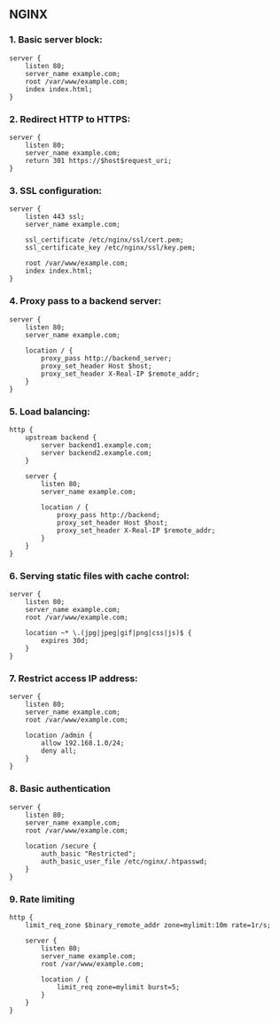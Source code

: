 ## NGINX 

### 1. Basic server block:

```
server {
    listen 80;
    server_name example.com;
    root /var/www/example.com;
    index index.html;
}
```

### 2. Redirect HTTP to HTTPS:

```
server {
    listen 80;
    server_name example.com;
    return 301 https://$host$request_uri;
}
```

### 3. SSL configuration:

```
server {
    listen 443 ssl;
    server_name example.com;

    ssl_certificate /etc/nginx/ssl/cert.pem;
    ssl_certificate_key /etc/nginx/ssl/key.pem;

    root /var/www/example.com;
    index index.html;
}
```

### 4. Proxy pass to a backend server: 

```
server {
    listen 80;
    server_name example.com;

    location / {
        proxy_pass http://backend_server;
        proxy_set_header Host $host;
        proxy_set_header X-Real-IP $remote_addr;
    }
}
```

### 5. Load balancing:

```
http {
    upstream backend {
        server backend1.example.com;
        server backend2.example.com;
    }

    server {
        listen 80;
        server_name example.com;

        location / {
            proxy_pass http://backend;
            proxy_set_header Host $host;
            proxy_set_header X-Real-IP $remote_addr;
        }
    }
}
```

### 6. Serving static files with cache control: 

```
server {
    listen 80;
    server_name example.com;
    root /var/www/example.com;

    location ~* \.(jpg|jpeg|gif|png|css|js)$ {
        expires 30d;
    }
}
```

### 7. Restrict access IP address: 

```
server {
    listen 80;
    server_name example.com;
    root /var/www/example.com;

    location /admin {
        allow 192.168.1.0/24;
        deny all;
    }
}
```

### 8. Basic authentication 


```
server {
    listen 80;
    server_name example.com;
    root /var/www/example.com;

    location /secure {
        auth_basic "Restricted";
        auth_basic_user_file /etc/nginx/.htpasswd;
    }
}
```

### 9. Rate limiting 

```
http {
    limit_req_zone $binary_remote_addr zone=mylimit:10m rate=1r/s;

    server {
        listen 80;
        server_name example.com;
        root /var/www/example.com;

        location / {
            limit_req zone=mylimit burst=5;
        }
    }
}
```



